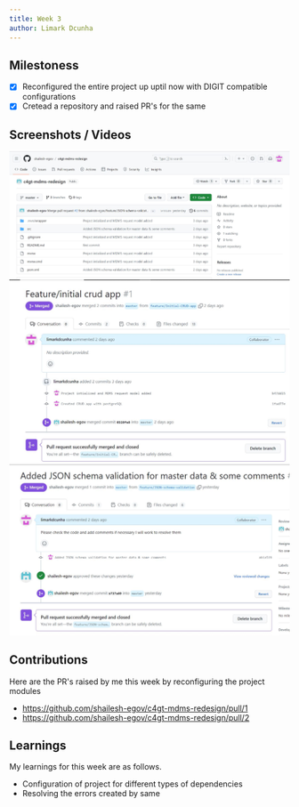 ```yaml
---
title: Week 3
author: Limark Dcunha
---
```


## Milestoness

- [x] Reconfigured the entire project up uptil now with DIGIT compatible configurations
- [x] Cretead a repository and raised PR's for the same

## Screenshots / Videos

![Image for Project Repository](<../static/Week 3/Repo.JPG>)
![Image for a PR raised in the same repository](<../static/Week 3/PR_1.JPG>)
![Image for a PR raised in the same repository](<../static/Week 3/PR_2.JPG>)

## Contributions

Here are the PR's raised by me this week by reconfiguring the project modules

- https://github.com/shailesh-egov/c4gt-mdms-redesign/pull/1
- https://github.com/shailesh-egov/c4gt-mdms-redesign/pull/2

## Learnings

My learnings for this week are as follows.

- Configuration of project for different types of dependencies
- Resolving the errors created by same
